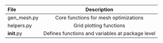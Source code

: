 | File | Description |
| :- | :-: |
| gen_mesh.py | Core functions for mesh optimizations |
| helpers.py | Grid plotting functions |
| __init__.py | Defines functions and variables at package level |
